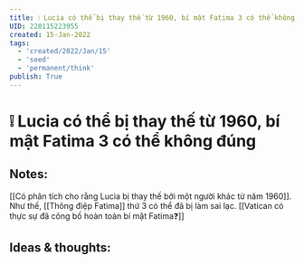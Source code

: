 ```yaml
---
title: ❕ Lucia có thể bị thay thế từ 1960, bí mật Fatima 3 có thể không đúng
UID: 220115223955
created: 15-Jan-2022
tags:
  - 'created/2022/Jan/15'
  - 'seed'
  - 'permanent/think'
publish: True
---
```

# ❕ Lucia có thể bị thay thế từ 1960, bí mật Fatima 3 có thể không đúng

## Notes:
[[Có phân tích cho rằng Lucia bị thay thế bởi một người khác từ năm 1960]]. Như thế, [[Thông điệp Fatima]] thứ 3 có thể đã bị làm sai lạc. [[Vatican có thực sự đã công bố hoàn toàn bí mật Fatima❓]]

## Ideas & thoughts:


